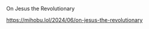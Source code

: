 On Jesus the Revolutionary

[<span class="invisible">https://</span><span class="ellipsis">mihobu.lol/2024/06/on-jesus-th</span><span class="invisible">e-revolutionary</span>](https://mihobu.lol/2024/06/on-jesus-the-revolutionary)